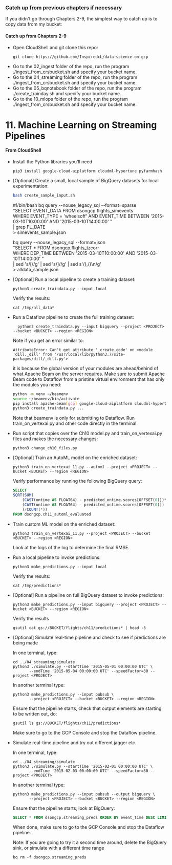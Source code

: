 ### Catch up from previous chapters if necessary
If you didn't go through Chapters 2-9, the simplest way to catch up is to copy data from my bucket:

#### Catch up from Chapters 2-9
* Open CloudShell and git clone this repo:
    ```
    git clone https://github.com/InspiredcL/data-science-on-gcp
    ```
* Go to the 02_ingest folder of the repo, run the program ./ingest_from_crsbucket.sh and specify your bucket name.
* Go to the 04_streaming folder of the repo, run the program ./ingest_from_crsbucket.sh and specify your bucket name.
* Go to the 05_bqnotebook folder of the repo, run the program ./create_trainday.sh and specify your bucket name.
* Go to the 10_mlops folder of the repo, run the program ./ingest_from_crsbucket.sh and specify your bucket name.

# 11. Machine Learning on Streaming Pipelines

#### From CloudShell
* Install the Python libraries you'll need
    ```
    pip3 install google-cloud-aiplatform cloudml-hypertune pyfarmhash
    ```
* [Optional] Create a small, local sample of BigQuery datasets for local experimentation:
    ```bash
    bash create_sample_input.sh
    ```
    #!/bin/bash
    bq query --nouse_legacy_sql --format=sparse \
        "SELECT EVENT_DATA FROM dsongcp.flights_simevents \
        WHERE EVENT_TYPE = 'wheelsoff' AND EVENT_TIME BETWEEN '2015-03-10T10:00:00' AND '2015-03-10T14:00:00' " \
        | grep FL_DATE \
        > simevents_sample.json
    
    
    bq query --nouse_legacy_sql --format=json \
        "SELECT * FROM dsongcp.flights_tzcorr \
        WHERE DEP_TIME BETWEEN '2015-03-10T10:00:00' AND '2015-03-10T14:00:00' " \
        | sed 's/\[//g' | sed 's/\]//g' | sed s'/\},/\}\n/g' \
        > alldata_sample.json
* [Optional] Run a local pipeline to create a training dataset:
    ```
    python3 create_traindata.py --input local
    ```
   Verify the results:
   ```
   cat /tmp/all_data*
   ```
* Run a Dataflow pipeline to create the full training dataset:
  ```
    python3 create_traindata.py --input bigquery --project <PROJECT> --bucket <BUCKET> --region <REGION>
  ```
  Note if you get an error similar to:
  ```
  AttributeError: Can't get attribute '_create_code' on <module 'dill._dill' from '/usr/local/lib/python3.7/site-packages/dill/_dill.py'>
  ```
  it is because the global version of your modules are ahead/behind of what Apache Beam on the server requires. Make sure to submit Apache Beam code to Dataflow from a pristine virtual environment that has only the modules you need:
  ```bash
  python -m venv ~/beamenv
  source ~/beamenv/bin/activate
  pip install apache-beam[gcp] google-cloud-aiplatform cloudml-hypertune pyfarmhash pyparsing==2.4.2
  python3 create_traindata.py ...
  ```
  Note that beamenv is only for submitting to Dataflow. Run train_on_vertexai.py and other code directly in the terminal.
* Run script that copies over the Ch10 model.py and train_on_vertexai.py files and makes the necessary changes:
  ```
  python3 change_ch10_files.py
  ```
* [Optional] Train an AutoML model on the enriched dataset:
  ```
  python3 train_on_vertexai_11.py --automl --project <PROJECT> --bucket <BUCKET> --region <REGION>
  ```
  Verify performance by running the following BigQuery query:
  ```sql
  SELECT  
  SQRT(SUM(
      (CAST(ontime AS FLOAT64) - predicted_ontime.scores[OFFSET(0)])*
      (CAST(ontime AS FLOAT64) - predicted_ontime.scores[OFFSET(0)])
      )/COUNT(*))
  FROM dsongcp.ch11_automl_evaluated
  ```
* Train custom ML model on the enriched dataset:
  ```
  python3 train_on_vertexai_11.py --project <PROJECT> --bucket <BUCKET> --region <REGION>
  ```
  Look at the logs of the log to determine the final RMSE.
* Run a local pipeline to invoke predictions:
    ```
    python3 make_predictions.py --input local
    ```
   Verify the results:
   ```
   cat /tmp/predictions*
   ```
* [Optional] Run a pipeline on full BigQuery dataset to invoke predictions:
    ```
    python3 make_predictions.py --input bigquery --project <PROJECT> --bucket <BUCKET> --region <REGION>
    ```
   Verify the results
   ```
   gsutil cat gs://BUCKET/flights/ch11/predictions* | head -5
   ```
* [Optional] Simulate real-time pipeline and check to see if predictions are being made

  
   In one terminal, type:
    ```
  cd ../04_streaming/simulate
  python3 ./simulate.py --startTime '2015-05-01 00:00:00 UTC' \
           --endTime '2015-05-04 00:00:00 UTC' --speedFactor=30 --project <PROJECT>
    ```
   
  In another terminal type:
    ```
    python3 make_predictions.py --input pubsub \
           --project <PROJECT> --bucket <BUCKET> --region <REGION>
    ```
  
  Ensure that the pipeline starts, check that output elements are starting to be written out, do:
   ```
   gsutil ls gs://BUCKET/flights/ch11/predictions*
   ```
   Make sure to go to the GCP Console and stop the Dataflow pipeline.

  
* Simulate real-time pipeline and try out different jagger etc.

  In one terminal, type:
    ```
  cd ../04_streaming/simulate
  python3 ./simulate.py --startTime '2015-02-01 00:00:00 UTC' \
           --endTime '2015-02-03 00:00:00 UTC' --speedFactor=30 --project <PROJECT>
    ```
   
  In another terminal type:
    ```
    python3 make_predictions.py --input pubsub --output bigquery \
           --project <PROJECT> --bucket <BUCKET> --region <REGION>
    ```
  
  Ensure that the pipeline starts, look at BigQuery:
   ```sql
   SELECT * FROM dsongcp.streaming_preds ORDER BY event_time DESC LIMIT 10
   ```
   When done, make sure to go to the GCP Console and stop the Dataflow pipeline.
   
   Note: If you are going to try it a second time around, delete the BigQuery sink, or simulate with a different time range
   ```
   bq rm -f dsongcp.streaming_preds
   ```
  
